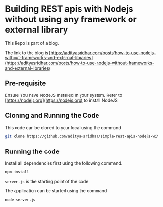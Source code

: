 # Building REST apis with Nodejs without using any framework or external library

This Repo is part of a blog.

The link to the blog is [https://adityasridhar.com/posts/how-to-use-nodejs-without-frameworks-and-external-libraries](https://adityasridhar.com/posts/how-to-use-nodejs-without-frameworks-and-external-libraries)

## Pre-requisite

Ensure You have NodeJS installed in your system.
Refer to [https://nodejs.org](https://nodejs.org) to install NodeJS

## Cloning and Running the Code

This code can be cloned to your local using the command

```bash
git clone https://github.com/aditya-sridhar/simple-rest-apis-nodejs-without-frameworks.git
```

## Running the code

Install all dependencies first using the following command.

```bash
npm install
```

`server.js` is the starting point of the code

The application can be started using the command

```bash
node server.js
```
